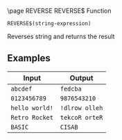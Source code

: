 \page REVERSE REVERSE$ Function
```basic
REVERSE$(string-expression)
```
Reverses string and returns the result
## Examples
| Input            | Output           |
|------------------|------------------|
| ``abcdef``       | ``fedcba``       |
| ``0123456789``   | ``9876543210``   |
| ``hello world!`` | ``!dlrow olleh`` |
| ``Retro Rocket`` | ``tekcoR orteR`` |
| ``BASIC``        | ``CISAB``        ||

